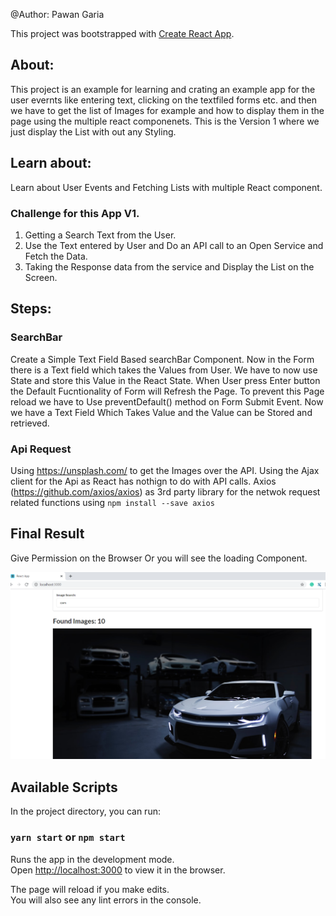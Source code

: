 @Author: Pawan Garia

This project was bootstrapped with [Create React App](https://github.com/facebook/create-react-app).

## About:
This project is an example for learning and crating an example app for the user evernts like entering text, clicking on the textfiled forms etc. and then we have to get the list of Images for example and how to display them in the page using the multiple react componenets. This is the Version 1 where we just display the List with out any Styling.

## Learn about:
Learn about User Events and Fetching Lists with multiple React component.

### Challenge for this App V1.
1. Getting a Search Text from the User.
2. Use the Text entered by User and Do an API call to an Open Service and Fetch the Data.
3. Taking the Response data from the service and Display the List on the Screen.

## Steps:

### SearchBar
Create a Simple Text Field Based searchBar Component.
Now in the Form there is a Text field which takes the Values from User.
We have to now use State and store this Value in the React State.
When User press Enter button the Default Fucntionality of Form will Refresh the Page. To prevent this Page reload we have to Use preventDefault() method on Form Submit Event.
Now we have a Text Field Which Takes Value and the Value can be Stored and retrieved.

### Api Request
Using https://unsplash.com/ to get the Images over the API.
Using the Ajax client for the Api as React has nothign to do with API calls.
Axios (https://github.com/axios/axios) as 3rd party library for the netwok request related functions using `npm install --save axios`



## Final Result
Give Permission on the Browser Or you will see the loading Component.

![final Result by the project](./public/final-result.PNG)   


## Available Scripts

In the project directory, you can run:

### `yarn start` or `npm start`

Runs the app in the development mode.<br />
Open [http://localhost:3000](http://localhost:3000) to view it in the browser.

The page will reload if you make edits.<br />
You will also see any lint errors in the console.